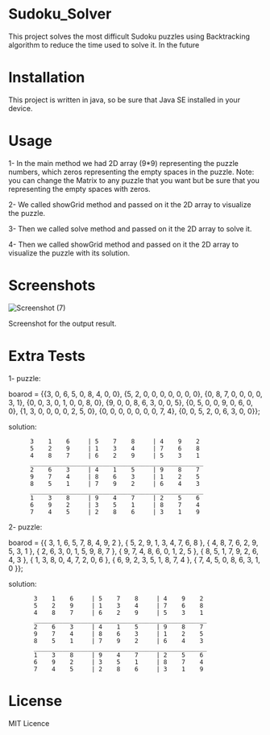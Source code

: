 # Sudoku_Solver
This project solves the most difficult Sudoku puzzles using Backtracking algorithm to reduce the time used to solve it.
In the future 

# Installation
This project is written in java, so be sure that Java SE installed in your device.

# Usage
1- In the main method we had 2D array (9*9) representing the puzzle numbers, which zeros representing the empty spaces in the puzzle.
Note: you can change the Matrix to any puzzle that you want but be sure that you representing the empty spaces with zeros.

2- We called showGrid method and passed on it the 2D array to visualize the puzzle.

3- Then we called solve method and passed on it the 2D array to solve it.

4- Then we called showGrid method and passed on it the 2D array to visualize the puzzle with its solution.

# Screenshots
   ![Screenshot (7)](https://user-images.githubusercontent.com/88712877/132352897-882d62a5-81f9-49b2-9de8-f8b2b6ba3c74.png)

Screenshot for the output result.

# Extra Tests
1- puzzle:

boarod = {{3, 0, 6, 5, 0, 8, 4, 0, 0}, 
         {5, 2, 0, 0, 0, 0, 0, 0, 0},
         {0, 8, 7, 0, 0, 0, 0, 3, 1},
         {0, 0, 3, 0, 1, 0, 0, 8, 0},
         {9, 0, 0, 8, 6, 3, 0, 0, 5}, 
         {0, 5, 0, 0, 9, 0, 6, 0, 0},
         {1, 3, 0, 0, 0, 0, 2, 5, 0},
         {0, 0, 0, 0, 0, 0, 0, 7, 4},
         {0, 0, 5, 2, 0, 6, 3, 0, 0}};
         
solution:

          3    1    6     | 5    7    8     | 4    9    2
          5    2    9     | 1    3    4     | 7    6    8
          4    8    7     | 6    2    9     | 5    3    1
          ________________________________________________
          2    6    3     | 4    1    5     | 9    8    7
          9    7    4     | 8    6    3     | 1    2    5
          8    5    1     | 7    9    2     | 6    4    3
          ________________________________________________
          1    3    8     | 9    4    7     | 2    5    6
          6    9    2     | 3    5    1     | 8    7    4
          7    4    5     | 2    8    6     | 3    1    9
      
2- puzzle:

boarod = {{ 3, 1, 6, 5, 7, 8, 4, 9, 2 },
         { 5, 2, 9, 1, 3, 4, 7, 6, 8 },
         { 4, 8, 7, 6, 2, 9, 5, 3, 1 },
         { 2, 6, 3, 0, 1, 5, 9, 8, 7 },
         { 9, 7, 4, 8, 6, 0, 1, 2, 5 },
         { 8, 5, 1, 7, 9, 2, 6, 4, 3 },
         { 1, 3, 8, 0, 4, 7, 2, 0, 6 },
         { 6, 9, 2, 3, 5, 1, 8, 7, 4 },
         { 7, 4, 5, 0, 8, 6, 3, 1, 0 }};
         
solution:

           3    1    6     | 5    7    8     | 4    9    2
           5    2    9     | 1    3    4     | 7    6    8
           4    8    7     | 6    2    9     | 5    3    1
           ________________________________________________
           2    6    3     | 4    1    5     | 9    8    7
           9    7    4     | 8    6    3     | 1    2    5
           8    5    1     | 7    9    2     | 6    4    3
           ________________________________________________
           1    3    8     | 9    4    7     | 2    5    6
           6    9    2     | 3    5    1     | 8    7    4
           7    4    5     | 2    8    6     | 3    1    9
           
 # License
 MIT Licence
